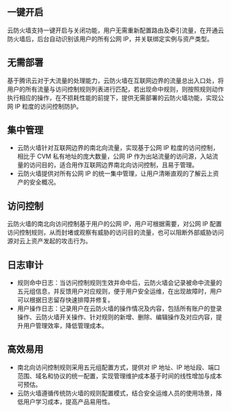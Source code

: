 ## 一键开启
云防火墙支持一键开启与关闭功能，用户无需重新配置路由及牵引流量，在开通云防火墙后，后台自动识别该用户的所有公网 IP，并关联绑定实例与资产类型。
## 无需部署
基于腾讯云对于大流量的处理能力，云防火墙在互联网边界的流量总出入口处，将用户的所有流量与访问控制规则列表进行匹配，若出现命中规则，则按照规则动作执行相应的操作，在不损耗性能的前提下，提供无需部署的云防火墙功能，实现公网 IP 粒度的访问控制防护。
## 集中管理
- 云防火墙针对互联网边界的南北向流量，实现基于公网 IP 粒度的访问控制，相比于 CVM 私有地址的庞大数量，公网 IP 作为出站流量的访问源，入站流量的访问目的，适合用作互联网边界南北向访问控制，且易于管理。
- 云防火墙提供对所有公网 IP 的统一集中管理，让用户清晰直观的了解云上资产的安全概况。

## 访问控制
云防火墙的南北向访问控制基于用户的公网 IP，用户可根据需要，对公网 IP 配置访问控制规则，从而封堵或观察有威胁的访问目的流量，也可以阻断外部威胁访问源对云上资产发起的攻击行为。

## 日志审计
- 规则命中日志：当访问控制规则生效并命中后，云防火墙会记录被命中流量的五元组信息，并反馈用户对应规则，便于用户安全运维，在出现故障时，用户可以根据日志留存快速排障并修复。
- 用户操作日志：记录用户在云防火墙的操作情况及内容，包括所有账户的登录操作、云防火墙开关操作、针对规则的新增、删除、编辑操作及对应内容，提升用户管理效率，降低管理成本。

## 高效易用
- 南北向访问控制规则采用五元组配置方式，提供对 IP 地址、IP 地址段、端口范围、域名和协议的统一配置，实现管理维护成本基于时间的线性增加与成本可预估。
- 云防火墙遵循传统防火墙的规则配置模式，结合安全运维人员的使用场景，降低用户学习成本，提高产品易用性。